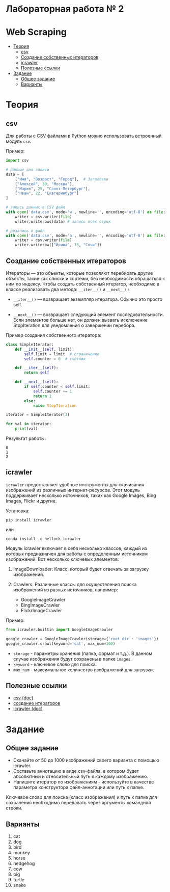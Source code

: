 # Лабораторная работа № 2
# Web Scraping

- [Теория](#теория)
  - [csv](#csv)
  - [Создание собственных итераторов](#создание-собственных-итераторов)
  - [icrawler](#icrawler)
  - [Полезные ссылки](#полезные-ссылки)
- [Задание](#задание)
  - [Общее задание](#общее-задание)
  - [Варианты](#варианты)

# Теория

## csv

Для работы с CSV файлами в Python можно использовать встроенный модуль `csv`.

Пример:

```py
import csv

# данные для записи
data = [
    ["Имя", "Возраст", "Город"],  # Заголовки
    ["Алексей", 30, "Москва"],
    ["Мария", 25, "Санкт-Петербург"],
    ["Иван", 22, "Екатеринбург"]
]

# запись данных в CSV файл
with open('data.csv', mode='w', newline='', encoding='utf-8') as file:
    writer = csv.writer(file)
    writer.writerows(data) # запись всех строк

# дозапись в файл
with open('data.csv', mode='a', newline='', encoding='utf-8') as file:
    writer = csv.writer(file)
    writer.writerow(["Ирина", 33, "Сочи"])
```

## Создание собственных итераторов

Итераторы — это объекты, которые позволяют перебирать другие объекты, такие как списки и кортежи, без необходимости обращаться к ним по индексу. Чтобы создать собственный итератор, необходимо в классе реализовать два метода: `__iter__()` и `__next__()`.

- `__iter__()` — возвращает экземпляр итератора. Обычно это просто self.
   
- `__next__()` — возвращает следующий элемент последовательности. Если элементов больше нет, он должен вызвать исключение StopIteration для уведомления о завершении перебора.

Пример создания собственного итератора:

```py
class SimpleIterator:
    def __init__(self, limit):
        self.limit = limit  # ограничение
        self.counter = 0  # счётчик

    def __iter__(self):
        return self

    def __next__(self):
        if self.counter < self.limit:
            self.counter += 1
            return 1
        else:
            raise StopIteration

iterator = SimpleIterator(3)

for val in iterator:
    print(val)
```

Результат работы:

```
0
1
2
```


## icrawler

`icrawler` предоставляет удобные инструменты для скачивания изображений из различных интернет-ресурсов. Этот модуль поддерживает несколько источников, таких как Google Images, Bing Images, Flickr и другие.

Установка:

```
pip install icrawler
``` 
или 
```
conda install -c hellock icrawler
```

Модуль icrawler включает в себя несколько классов, каждый из которых предназначен для работы с определенным источником изображений. Вот несколько ключевых элементов:

1. ImageDownloader: Класс, который будет отвечать за загрузку изображений.

1. Crawlers: Различные классы для осуществления поиска изображений из разных источников, например:
   - GoogleImageCrawler
   - BingImageCrawler
   - FlickrImageCrawler

Пример:
```py
from icrawler.builtin import GoogleImageCrawler

google_crawler = GoogleImageCrawler(storage={'root_dir': 'images'})
google_crawler.crawl(keyword='cat', max_num=100)
```

- `storage` - параметры хранения (папка, формат и т.д.). В данном случае изображения будут сохранены в папке `images`.
- `keyword` - ключевое слово для поиска.
- `max_num` - максимальное количество изображений для загрузки.

## Полезные ссылки

- [csv (doc)](https://docs.python.org/3/library/csv.html)
- [создание итераторов](https://www.pythonforbeginners.com/basics/how-to-create-an-iterator-in-python)
- [icrawler (doc)](https://icrawler.readthedocs.io/en/stable/)


# Задание
## Общее задание

- Скачайте от 50 до 1000 изображений своего варианта с помощью icrawler. 
- Составьте аннотацию в виде csv-файла, в котором будет абсолютный и относительный путь к каждому изображению.
- Напишите итератор по изображениям - используйте в качестве параметра конструктора файл-аннотации или путь к папке.

Ключевое слово для поиска (класс изображения) и путь к папке для сохранения необходимо передавать через аргументы командной строки.

## Варианты

1. cat
1. dog
1. bird
1. monkey
1. horse
1. hedgehog
1. cow
1. pig
1. turtle
1. snake